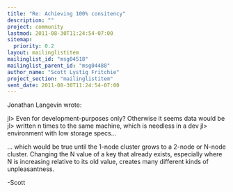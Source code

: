 ```yaml
---
title: "Re: Achieving 100% consitency"
description: ""
project: community
lastmod: 2011-08-30T11:24:54-07:00
sitemap:
  priority: 0.2
layout: mailinglistitem
mailinglist_id: "msg04518"
mailinglist_parent_id: "msg04488"
author_name: "Scott Lystig Fritchie"
project_section: "mailinglistitem"
sent_date: 2011-08-30T11:24:54-07:00
---
```



Jonathan Langevin  wrote:

jl&gt; Even for development-purposes only? Otherwise it seems data would be
jl&gt; written n times to the same machine, which is needless in a dev
jl&gt; environment with low storage specs...

... which would be true until the 1-node cluster grows to a 2-node or
N-node cluster. Changing the N value of a key that already exists,
especially where N is increasing relative to its old value, creates many
different kinds of unpleasantness.

-Scott

